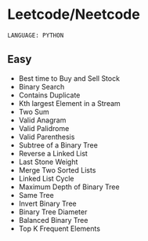 # Leetcode/Neetcode

``LANGUAGE: PYTHON``

## Easy
- Best time to Buy and Sell Stock
- Binary Search
- Contains Duplicate
- Kth largest Element in a Stream
- Two Sum
- Valid Anagram
- Valid Palidrome
- Valid Parenthesis
- Subtree of a Binary Tree
- Reverse a Linked List
- Last Stone Weight
- Merge Two Sorted Lists
- Linked List Cycle
- Maximum Depth of Binary Tree
- Same Tree
- Invert Binary Tree
- Binary Tree Diameter
- Balanced Binary Tree
- Top K Frequent Elements
